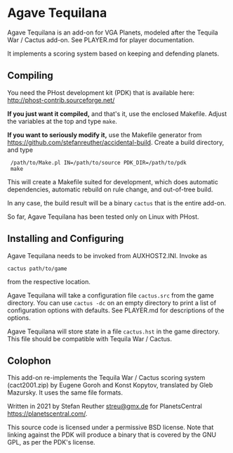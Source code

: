 Agave Tequilana
===============

Agave Tequilana is an add-on for VGA Planets, modeled after the
Tequila War / Cactus add-on. See PLAYER.md for player documentation.

It implements a scoring system based on keeping and defending planets.


Compiling
---------

You need the PHost development kit (PDK) that is available here:
<http://phost-contrib.sourceforge.net/>

**If you just want it compiled,** and that's it, use the enclosed
Makefile. Adjust the variables at the top and type `make`.

**If you want to seriously modify it,** use the Makefile generator
from <https://github.com/stefanreuther/accidental-build>. Create a
build directory, and type

     /path/to/Make.pl IN=/path/to/source PDK_DIR=/path/to/pdk
     make

This will create a Makefile suited for development, which does
automatic dependencies, automatic rebuild on rule change, and
out-of-tree build.

In any case, the build result will be a binary `cactus` that is the
entire add-on.

So far, Agave Tequilana has been tested only on Linux with PHost.


Installing and Configuring
--------------------------

Agave Tequilana needs to be invoked from AUXHOST2.INI. Invoke as

    cactus path/to/game

from the respective location.

Agave Tequilana will take a configuration file `cactus.src` from
the game directory. You can use `cactus -dc` on an empty directory
to print a list of configuration options with defaults. See PLAYER.md
for descriptions of the options.

Agave Tequilana will store state in a file `cactus.hst` in the game
directory. This file should be compatible with Tequila War / Cactus.


Colophon
--------

This add-on re-implements the Tequila War / Cactus scoring system
(cact2001.zip) by Eugene Goroh and Konst Kopytov, translated by Gleb
Mazursky. It uses the same file formats.

Written in 2021 by Stefan Reuther <streu@gmx.de> for PlanetsCentral
<https://planetscentral.com/>.

This source code is licensed under a permissive BSD license. Note that
linking against the PDK will produce a binary that is covered by the
GNU GPL, as per the PDK's license.
